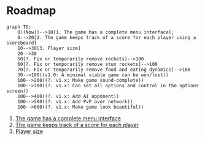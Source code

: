 # Roadmap

```mermaid
graph TD;
    0((Now))-->10[1. The game has a complete menu interface];
    0-->20[2. The game keeps track of a score for each player using a scoreboard]
    10-->30[3. Player size]
    20-->30
    50[?. Fix or temporarily remove rockets]-->100
    60[?. Fix or temporarily remove stun rockets]-->100
    70[?. Fix or temporarily remove food and eating dynamics]-->100
    30-->100((v1.0: A minimal viable game can be won/lost))
    100-->200((?. v1.x: Make game sound-complete))
    100-->300((?. v1.x: Can set all options and control in the options screen))
    100-->400((?. v1.x: Add AI opponent))
    100-->500((?. v1.x: Add PvP over network))
    100-->600((?. v1.x: Make game look beautiful))
```

 1. [The game has a complete menu interface](https://github.com/tresinformal/game/milestone/1)
 2. [The game keeps track of a score for each player](https://github.com/tresinformal/game/milestone/2)
 3. [Player size](https://github.com/tresinformal/game/milestone/3)

